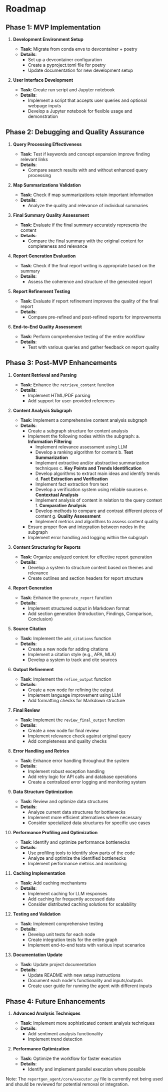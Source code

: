 # Roadmap

## Phase 1: MVP Implementation

1. **Development Environment Setup**
   - **Task**: Migrate from conda envs to devcontainer + poetry
   - **Details**:
     - Set up a devcontainer configuration
     - Create a pyproject.toml file for poetry
     - Update documentation for new development setup

2. **User Interface Development**
   - **Task**: Create run script and Jupyter notebook
   - **Details**:
     - Implement a script that accepts user queries and optional webpage inputs
     - Develop a Jupyter notebook for flexible usage and demonstration

## Phase 2: Debugging and Quality Assurance

1. **Query Processing Effectiveness**
   - **Task**: Test if keywords and concept expansion improve finding relevant links
   - **Details**: 
     - Compare search results with and without enhanced query processing

2. **Map Summarizations Validation**
   - **Task**: Check if map summarizations retain important information
   - **Details**: 
     - Analyze the quality and relevance of individual summaries

3. **Final Summary Quality Assessment**
   - **Task**: Evaluate if the final summary accurately represents the content
   - **Details**: 
     - Compare the final summary with the original content for completeness and relevance

4. **Report Generation Evaluation**
   - **Task**: Check if the final report writing is appropriate based on the summary
   - **Details**: 
     - Assess the coherence and structure of the generated report

5. **Report Refinement Testing**
   - **Task**: Evaluate if report refinement improves the quality of the final report
   - **Details**: 
     - Compare pre-refined and post-refined reports for improvements

6. **End-to-End Quality Assessment**
   - **Task**: Perform comprehensive testing of the entire workflow
   - **Details**: 
     - Test with various queries and gather feedback on report quality

## Phase 3: Post-MVP Enhancements

1. **Content Retrieval and Parsing**
   - **Task**: Enhance the `retrieve_content` function
   - **Details**: 
     - Implement HTML/PDF parsing
     - Add support for user-provided references

2. **Content Analysis Subgraph**
   - **Task**: Implement a comprehensive content analysis subgraph
   - **Details**: 
     - Create a subgraph structure for content analysis
     - Implement the following nodes within the subgraph:
       a. **Information Filtering**
          - Implement relevance assessment using LLM
          - Develop a ranking algorithm for content
       b. **Text Summarization**
          - Implement extractive and/or abstractive summarization techniques
       c. **Key Points and Trends Identification**
          - Develop algorithms to extract main ideas and identify trends
       d. **Fact Extraction and Verification**
          - Implement fact extraction from text
          - Develop a verification system using reliable sources
       e. **Contextual Analysis**
          - Implement analysis of content in relation to the query context
       f. **Comparative Analysis**
          - Develop methods to compare and contrast different pieces of content
       g. **Quality Assessment**
          - Implement metrics and algorithms to assess content quality
     - Ensure proper flow and integration between nodes in the subgraph
     - Implement error handling and logging within the subgraph

3. **Content Structuring for Reports**
   - **Task**: Organize analyzed content for effective report generation
   - **Details**: 
     - Develop a system to structure content based on themes and relevance
     - Create outlines and section headers for report structure

4. **Report Generation**
   - **Task**: Enhance the `generate_report` function
   - **Details**: 
     - Implement structured output in Markdown format
     - Add section generation (Introduction, Findings, Comparison, Conclusion)

5. **Source Citation**
   - **Task**: Implement the `add_citations` function
   - **Details**: 
     - Create a new node for adding citations
     - Implement a citation style (e.g., APA, MLA)
     - Develop a system to track and cite sources

6. **Output Refinement**
   - **Task**: Implement the `refine_output` function
   - **Details**: 
     - Create a new node for refining the output
     - Implement language improvement using LLM
     - Add formatting checks for Markdown structure

7. **Final Review**
   - **Task**: Implement the `review_final_output` function
   - **Details**: 
     - Create a new node for final review
     - Implement relevance check against original query
     - Add completeness and quality checks

8. **Error Handling and Retries**
    - **Task**: Enhance error handling throughout the system
    - **Details**:
      - Implement robust exception handling
      - Add retry logic for API calls and database operations
      - Create a centralized error logging and monitoring system

9. **Data Structure Optimization**
    - **Task**: Review and optimize data structures
    - **Details**:
      - Analyze current data structures for bottlenecks
      - Implement more efficient alternatives where necessary
      - Consider specialized data structures for specific use cases

10. **Performance Profiling and Optimization**
    - **Task**: Identify and optimize performance bottlenecks
    - **Details**:
      - Use profiling tools to identify slow parts of the code
      - Analyze and optimize the identified bottlenecks
      - Implement performance metrics and monitoring

11. **Caching Implementation**
    - **Task**: Add caching mechanisms
    - **Details**:
      - Implement caching for LLM responses
      - Add caching for frequently accessed data
      - Consider distributed caching solutions for scalability

12. **Testing and Validation**
    - **Task**: Implement comprehensive testing
    - **Details**: 
      - Develop unit tests for each node
      - Create integration tests for the entire graph
      - Implement end-to-end tests with various input scenarios

13. **Documentation Update**
    - **Task**: Update project documentation
    - **Details**:
      - Update README with new setup instructions
      - Document each node's functionality and inputs/outputs
      - Create user guide for running the agent with different inputs


## Phase 4: Future Enhancements

1. **Advanced Analysis Techniques**
   - **Task**: Implement more sophisticated content analysis techniques
   - **Details**: 
     - Add sentiment analysis functionality
     - Implement trend detection

2. **Performance Optimization**
   - **Task**: Optimize the workflow for faster execution
   - **Details**: 
     - Identify and implement parallel execution where possible

Note: The `reportgen_agent/core/executor.py` file is currently not being used and should be reviewed for potential removal or integration.

